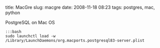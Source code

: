 title: MacGre
slug: macgre
date: 2008-11-18 08:23
tags: postgres, mac, python

PostgreSQL on Mac OS

	:::bash
	sudo launchctl load -w /Library/LaunchDaemons/org.macports.postgresql83-server.plist
